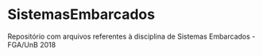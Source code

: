 # SistemasEmbarcados
Repositório com arquivos referentes à disciplina de Sistemas Embarcados - FGA/UnB 2018
